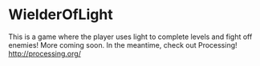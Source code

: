 WielderOfLight
==============
This is a game where the player uses light to complete levels and fight off enemies! More coming soon.
In the meantime, check out Processing! http://processing.org/
